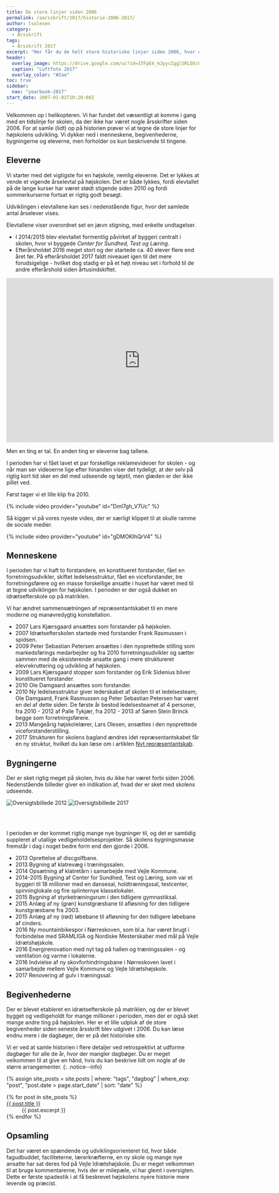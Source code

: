 ```yaml
---
title: De store linjer siden 2006
permalink: /aarsskrift/2017/historie-2006-2017/
author: lsolesen
category:
  - Årsskrift
tags:
  - Årsskrift 2017
excerpt: "Her får du de helt store historiske linjer siden 2006, hvor det seneste årsskrift blev udgivet. Du får også lejlighed til at hjælpe med vores hukommelse."
header:
  overlay_image: https://drive.google.com/uc?id=1TFpE4_mJpycIgglSRLOXc02ryqHIEXZi
  caption: "Luftfoto 2017"
  overlay_color: "#2ae"
toc: true
sidebar:
  nav: "yearbook-2017"
start_date: 2007-01-01T10:20:00Z
---
```


Velkommen op i helikopteren. Vi har fundet det væsentligt at komme i gang med en tidslinje for skolen, da der ikke har været nogle årsskrifter siden 2006. For at samle (lidt) op på historien prøver vi at tegne de store linjer for højskolens udvikling. Vi dykker ned i menneskene, begivenhederne, bygningerne og eleverne, men forholder os kun beskrivende til tingene.

## Eleverne

Vi starter med det vigtigste for en højskole, nemlig eleverne. Det er lykkes at vende et vigende årselevtal på højskolen. Det er både lykkes, fordi elevtallet på de lange kurser har været stødt stigende siden 2010 og fordi sommerkurserne fortsat er rigtig godt besøgt.

Udviklingen i elevtallene kan ses i nedenstående figur, hvor det samlede antal årselever vises. 

Elevtallene viser overordnet set en jævn stigning, med enkelte undtagelser. 

- I 2014/2015 blev elevtallet formentlig påvirket af byggeri centralt i skolen, hvor vi byggede _Center for Sundhed, Test og Læring_. 
- Efterårsholdet 2016 meget stort og der startede ca. 40 elever flere end året før. På efterårsholdet 2017 faldt niveauet igen til det mere forudsigelige - hvilket dog stadig er på et højt niveau set i forhold til de andre efterårshold siden årtusindskiftet.

<iframe width="698" height="429" seamless frameborder="0" scrolling="no" src="https://docs.google.com/spreadsheets/d/e/2PACX-1vSTF4mRXRw_VzHlQoCKDsYvcnS8DjpqM9OD1w1Egg54yqIPZJdStONuAUThc9DnxI_4xZiT0RUozys4/pubchart?oid=224875247&amp;format=interactive"></iframe>

Men en ting er tal. En anden ting er eleverne bag tallene.

I perioden har vi fået lavet et par forskellige reklamevideoer for skolen - og når man ser videoerne lige efter hinanden viser det tydeligt, at der selv på rigtig kort tid sker en del med udseende og tøjstil, men glæden er der ikke pillet ved.

Først tager vi et lille klip fra 2010.

{% include video provider="youtube" id="Dml7gh_V7Uc" %}

Så kigger vi på vores nyeste video, der er særligt klippet til at skulle ramme de sociale medier.

{% include video provider="youtube" id="gDMOKIhQrV4" %}

## Menneskene

I perioden har vi haft to forstandere, en konstitueret forstander, fået en forretningsudvikler, skiftet ledelsesstruktur, fået en viceforstander, tre forretningsførere og en masse forskellige ansatte i huset har været med til at tegne udviklingen for højskolen. I perioden er der også dukket en idrætsefterskole op på matriklen.

Vi har ændret sammensætningen af repræsentantskabet til en mere moderne og manøvredygtig konstellation.

* 2007 Lars Kjærsgaard ansættes som forstander på højskolen.
* 2007 Idrætsefterskolen startede med forstander Frank Rasmussen i spidsen.
* 2009 Peter Sebastian Petersen ansættes i den nyoprettede stilling som markedsførings medarbejder og fra 2010 forretningsudvikler og sætter sammen med de eksisterende ansatte gang i mere struktureret elevrekruttering og udvikling af højskolen.
* 2009 Lars Kjærsgaard stopper som forstander og Erik Sidenius bliver konstitueret forstander.
* 2010 Ole Damgaard ansættes som forstander.
* 2010 Ny ledelsesstruktur giver lederskabet af skolen til et ledelsesteam; Ole Damgaard, Frank Rasmussen og Peter Sebastian Petersen har været en del af dette siden. De første år bestod ledelsesteamet af 4 personer, fra 2010 - 2012 af Palle Tykjær, fra 2012 - 2013 af Søren Stein Brinck begge som forretningsførere. 
* 2013 Mangeårig højskolelærer, Lars Olesen, ansættes i den nyoprettede viceforstanderstilling.
* 2017 Strukturen for skolens bagland ændres idet repræsentantskabet får en ny struktur, hvilket du kan læse om i artiklen [Nyt repræsentantskab](/repraesentantskab-2017/).

## Bygningerne

Der er sket rigtig meget på skolen, hvis du ikke har været forbi siden 2006. Nedenstående billeder giver en indikation af, hvad der er sket med skolens udseende.

<div class="juxtapose">
  <img src="https://drive.google.com/uc?id=1TFpE4_mJpycIgglSRLOXc02ryqHIEXZi" data-credit="2012" alt="Oversigtsbillede 2012" />
  <img src="https://drive.google.com/uc?id=1J8hZ6vr6NiYtZbabcBJaXo54WAUJzn1y" data-credit="2017" alt="Oversigtsbillede 2017" />
</div>
<script src="https://cdn.knightlab.com/libs/juxtapose/latest/js/juxtapose.min.js"></script>
<link rel="stylesheet" href="https://cdn.knightlab.com/libs/juxtapose/latest/css/juxtapose.css">

<br><br>

I perioden er der kommet rigtig mange nye bygninger til, og det er samtidig suppleret af utallige vedligeholdelsesprojekter. Så skolens bygningsmasse fremstår i dag i noget bedre form end den gjorde i 2006.

* 2013 Oprettelse af discgolfbane.
* 2013 Bygning af klatrevæg i træningssalen.
* 2014 Opsætning af klatretårn i samarbejde med Vejle Kommune.
* 2014-2015 Bygning af Center for Sundhed, Test og Læring, som var et byggeri til 18 millioner med en dansesal, holdtræningssal, testcenter, spinninglokale og fire splinternye klasselokaler.
* 2015 Bygning af styrketræningsrum i den tidligere gymnastiksal.
* 2015 Anlæg af ny (grøn) kunstgræsbane til afløsning for den tidligere kunstgræsbane fra 2003.
* 2015 Anlæg af ny (rød) løbebane til afløsning for den tidligere løbebane af cinders.
* 2016 Ny mountainbikespor i Nørreskoven, som bl.a. har været brugt i forbindelse med SRAMLIGA og Nordiske Mesterskaber med mål på Vejle Idrætshøjskole.
* 2016 Energirenovation med nyt tag på hallen og træningssalen - og ventilation og varme i lokalerne.
* 2016 Indvielse af ny skovforhindringsbane i Nørreskoven lavet i samarbejde mellem Vejle Kommune og Vejle Idrætshøjskole.
* 2017 Renovering af gulv i træningssal.

## Begivenhederne

Der er blevet etableret en idrætsefterskole på matriklen, og der er blevet bygget og vedligeholdt for mange millioner i perioden, men der er også sket mange andre ting på højskolen. Her er et lille udpluk af de store begivenheder siden seneste årsskrift blev udgivet i 2006. Du kan læse endnu mere i de dagbøger, der er på det historiske site.

Vi er ved at samle historien i flere detaljer ved retrospektivt at udforme dagbøger for alle de år, hvor der mangler dagbøger. Du er meget velkommen til at give en hånd, hvis du kan beskrive lidt om nogle af de større arrangementer.
{: .notice--info}

{% assign site_posts = site.posts | where: "tags", "dagbog" | where_exp: "post", "post.date > page.start_date" | sort: "date" %}

<dl>
{% for post in site_posts %}
  <dt><a href="{{ post.url | absolute_url }}" rel="permalink">{{ post.title }}</a></dt>
  <dd>{{ post.excerpt }}</dd>
{% endfor %}
</dl>

## Opsamling

Det har været en spændende og udviklingsorienteret tid, hvor både fagudbuddet, faciliteterne, lærerkræfterne, en ny skole og mange nye ansatte har sat deres fod på Vejle Idrætshøjskole. Du er meget velkommen til at bruge kommentarerne, hvis der er milepæle, vi har glemt i oversigten. Dette er første spadestik i at få beskrevet højskolens nyere historie mere levende og præcist.
